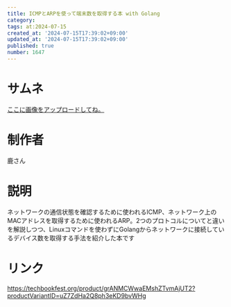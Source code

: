 ```yaml
---
title: ICMPとARPを使って端末数を取得する本 with Golang
category:
tags: at:2024-07-15
created_at: '2024-07-15T17:39:02+09:00'
updated_at: '2024-07-15T17:39:02+09:00'
published: true
number: 1647
---
```


# サムネ
[ここに画像をアップロードしてね。](<img width="306" alt="image.png (56.6 kB)" src="/img/markdown/1647/a2af964c-20fc-4b06-a5e7-3e7bc0ed6b09.webp">)

# 制作者
鹿さん

# 説明
ネットワークの通信状態を確認するために使われるICMP、ネットワーク上のMACアドレスを取得するために使われるARP。2つのプロトコルについてと違いを解説しつつ、Linuxコマンドを使わずにGolangからネットワークに接続しているデバイス数を取得する手法を紹介した本です

# リンク
https://techbookfest.org/product/grANMCWwaEMshZTvmAjUT2?productVariantID=uZ7ZdHa2Q8ph3eKD9bvWHg
